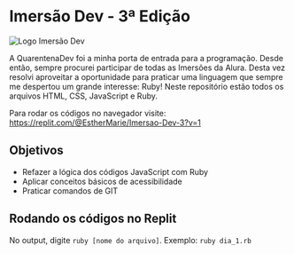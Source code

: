 # Imersão Dev - 3ª Edição

<img src="https://www.alura.com.br/assets/img/imersoes/dev-2021/logo-imersao-aluraflix.svg"  alt="Logo Imersão Dev">

A QuarentenaDev foi a minha porta de entrada para a programação. Desde então, sempre procurei participar de todas as Imersões da Alura. Desta vez resolvi aproveitar a oportunidade para praticar uma linguagem que sempre me despertou um grande interesse: Ruby! Neste repositório estão todos os arquivos HTML, CSS, JavaScript e Ruby.

Para rodar os códigos no navegador visite:
https://replit.com/@EstherMarie/Imersao-Dev-3?v=1

## Objetivos

-  Refazer a lógica dos códigos JavaScript com Ruby
-  Aplicar conceitos básicos de acessibilidade
-  Praticar comandos de GIT

## Rodando os códigos no Replit

No output, digite `ruby [nome do arquivo]`. Exemplo: `ruby dia_1.rb`
